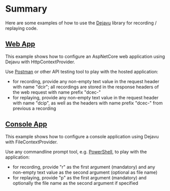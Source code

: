 # Summary

Here are some examples of how to use the [Dejavu](https://github.com/zhongjie-cai/dejavu) library for recording / replaying code.

## [Web App](./WebApp)

This example shows how to configure an AspNetCore web application using Dejavu with HttpContextProvider.

Use [Postman](https://www.postman.com/) or other API testing tool to play with the hosted application:

- for recording, provide any non-empty text value in the request header with name "dcir"; all recordings are stored in the response headers of the web request with name prefix "dcec-"
- for replaying, provide any non-empty text value in the request header with name "dcip", as well as the headers with name prefix "dcec-" from previous a recording

## [Console App](./ConsoleApp)

This example shows how to configure a console application using Dejavu with FileContextProvider.

Use any commandline prompt tool, e.g. [PowerShell](https://docs.microsoft.com/en-us/powershell/), to play with the application:

- for recording, provide "r" as the first argument (mandatory) and any non-empty text value as the second argument (optional as file name)
- for replaying, provide "p" as the first argument (mandatory) and optionally the file name as the second argument if specified
